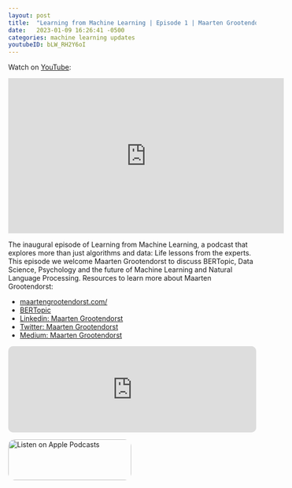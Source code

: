```yaml
---
layout: post
title:  "Learning from Machine Learning | Episode 1 | Maarten Grootendorst"
date:   2023-01-09 16:26:41 -0500
categories: machine learning updates
youtubeID: bLW_RH2Y6oI
---
```

Watch on [YouTube](https://www.youtube.com/watch?v=bLW_RH2Y6oI&t=3517s&ab_channel=LearningfromMachineLearning):
<iframe width="560" height="315" src="https://www.youtube.com/embed/bLW_RH2Y6oI" title="YouTube video player" frameborder="0" allow="accelerometer; autoplay; clipboard-write; encrypted-media; gyroscope; picture-in-picture; web-share" allowfullscreen></iframe>

The inaugural episode of Learning from Machine Learning, a podcast that explores more than just algorithms and data: Life lessons from the experts.
This episode we welcome Maarten Grootendorst to discuss BERTopic, Data Science, Psychology and the future of Machine Learning and Natural Language Processing.
Resources to learn more about Maarten Grootendorst:

* [maartengrootendorst.com/](https://www.maartengrootendorst.com/)
* [BERTopic](https://maartengr.github.io/BERTopic/)
* [Linkedin: Maarten Grootendorst](https://www.linkedin.com/in/mgrootendorst/)
* [Twitter: Maarten Grootendorst](https://twitter.com/MaartenGr)
* [Medium: Maarten Grootendorst](https://medium.com/@maartengrootendorst)


<iframe id="embedPlayer" src="https://embed.podcasts.apple.com/us/podcast/maarten-grootendorst-bertopic-data-science-psychology/id1663925230?i=1000593300970&amp;itsct=podcast_box_player&amp;itscg=30200&amp;ls=1&amp;theme=auto" height="175px" frameborder="0" sandbox="allow-forms allow-popups allow-same-origin allow-scripts allow-top-navigation-by-user-activation" allow="autoplay *; encrypted-media *; clipboard-write" style="width: 100%; max-width: 660px; overflow: hidden; border-radius: 10px; transform: translateZ(0px); animation: 2s ease 0s 6 normal none running loading-indicator; background-color: rgb(228, 228, 228);"></iframe>

<a href="https://podcasts.apple.com/us/podcast/learning-from-machine-learning/id1663925230?itsct=podcast_box_badge&amp;itscg=30200&amp;ls=1" style="display: inline-block; overflow: hidden; border-radius: 13px; width: 250px; height: 83px;"><img src="https://tools.applemediaservices.com/api/badges/listen-on-apple-podcasts/badge/en-us?size=250x83&amp;releaseDate=1673288700" alt="Listen on Apple Podcasts" style="border-radius: 13px; width: 250px; height: 83px;"></a>
